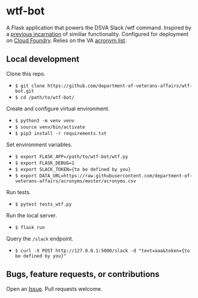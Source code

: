 # wtf-bot

A Flask application that powers the DSVA Slack /wtf command. Inspired by a [previous incarnation](https://github.com/paultag/wtf) of similiar functionality. Configured for deployment on [Cloud Foundry](https://www.cloudfoundry.org/). Relies on the VA [acronym list](https://github.com/department-of-veterans-affairs/acronyms).

## Local development

Clone this repo.
- `$ git clone https://github.com/department-of-veterans-affairs/wtf-bot.git`
- `$ cd /path/to/wtf-bot/`

Create and configure virtual environment.
- `$ python3 -m venv venv`
- `$ source venv/bin/activate`
- `$ pip3 install -r requirements.txt`

Set environment variables.
- `$ export FLASK_APP=/path/to/wtf-bot/wtf.py`
- `$ export FLASK_DEBUG=1`
- `$ export SLACK_TOKEN={to be defined by you}`
- `$ export DATA_URL=https://raw.githubusercontent.com/department-of-veterans-affairs/acronyms/master/acronyms.csv`

Run tests.
- `$ pytest tests_wtf.py`

Run the local server.
- `$ flask run`

Query the `/slack` endpoint.
- `$ curl -X POST http://127.0.0.1:5000/slack -d "text=aaa&token={to be defined by you}"`

## Bugs, feature requests, or contributions

Open an [Issue](https://github.com/department-of-veterans-affairs/wtf-bot/issues). Pull requests welcome.
